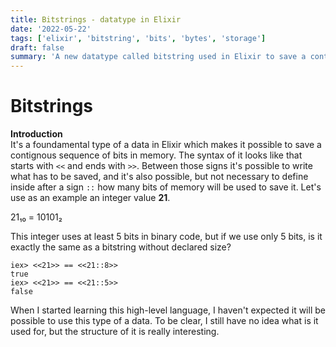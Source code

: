 ```yaml
---
title: Bitstrings - datatype in Elixir
date: '2022-05-22'
tags: ['elixir', 'bitstring', 'bits', 'bytes', 'storage']
draft: false
summary: 'A new datatype called bitstring used in Elixir to save a contiguous sequence of bits in memory.'
---
```


# Bitstrings
**Introduction** <br/>
It's a foundamental type of a data in Elixir which makes it possible to save a contignous sequence of bits in memory. The syntax of it looks like that starts with `<<` and ends with `>>`. Between those signs it's possible to write what has to be saved, and it's also possible, but not necessary to define inside after a sign `::` how many bits of memory will be used to save it. Let's use as an example an integer value <b>21</b>.

21₁₀ = 10101₂

This integer uses at least 5 bits in binary code, but if we use only 5 bits, is it exactly the same as a bitstring without declared size?

```shell
iex> <<21>> == <<21::8>> 
true
iex> <<21>> == <<21::5>>
false
```

When I started learning this high-level language, I haven't expected it will be possible to use this type of a data. To be clear, I still have no idea what is it used for, but the structure of it is really interesting. 